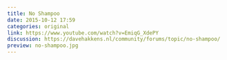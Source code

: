 ```yaml
---
title: No Shampoo
date: 2015-10-12 17:59
categories: original
link: https://www.youtube.com/watch?v=EmiqG_XdePY
discussion: https://davehakkens.nl/community/forums/topic/no-shampoo/
preview: no-shampoo.jpg
---
```

